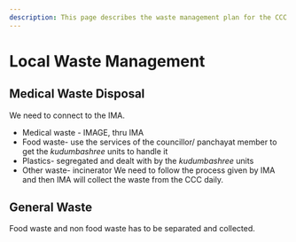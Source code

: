 ```yaml
---
description: This page describes the waste management plan for the CCC
---
```


# Local Waste Management

## **Medical Waste Disposal**

We need to connect to the IMA. 

* Medical waste - IMAGE, thru IMA
* Food waste- use the services of the councillor/ panchayat member to get the _kudumbashree_ units to handle it
* Plastics- segregated and dealt with by the _kudumbashree_ units
* Other waste- incinerator  We need to follow the process given by IMA and then IMA will collect the waste from the CCC daily.

## General Waste

Food waste and non food waste has to be separated and collected.

